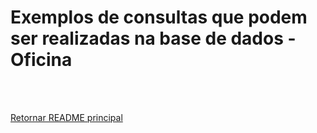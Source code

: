 # Exemplos de consultas que podem ser realizadas na base de dados - Oficina



<br>
<br>

[Retornar README principal](../README.md)